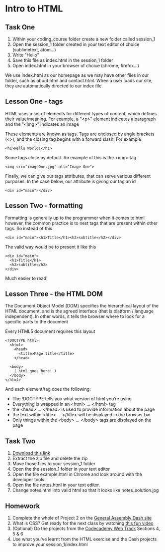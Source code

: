 # Intro to HTML

## Task One

1. Within your coding_course folder create a new folder called session_1
1. Open the session_1 folder created in your text editor of choice (sublimetext, atom...)
2. Write "Hello"
3. Save this file as index.html in the session_1 folder
4. Open index.html in your browser of choice (chrome, firefox...)

We use index.html as our homepage as we may have other files in our folder, such as about.html and contact.html. When a user loads our site, they are automatically directed to our index file

## Lesson One - tags

HTML uses a set of elements for different types of content, which defines their value/meaning. For example, a "&lt;p&gt;" element indicates a paragraph and the "&lt;img&gt;" indicates an image

These elements are known as tags. Tags are enclosed by angle brackets (&lt;&gt;), and the closing tag begins with a forward slash. For example

```
<h1>Hello World!</h1>
```

Some tags close by default. An example of this is the &lt;img&gt; tag

```
<img src="imageOne.jpg" alt="Image One">
```

Finally, we can give our tags attributes, that can serve various different purposes. In the case below, our attribute is giving our tag an id

```
<div id="main"></div>
```

## Lesson Two - formatting

Formatting is generally up to the programmer when it comes to html however, the common practice is to nest tags that are present within other tags. So instead of this

```
<div id="main"><h1>Title</h1><h2>subtitle</h2></div>
```

The valid way would be to present it like this

```
<div id="main">
  <h1>Title</h1>
  <h2>subtitle</h2>
</div>
```

Much easier to read!

## Lesson Three - the HTML DOM

The Document Object Model (DOM) specifies the hierarchical layout of the HTML document, and is the agreed interface (that is platform / language independent). In other words, it tells the browser where to look for a specific parts to the document

Every HTML5 document requires this layout

```
<!DOCTYPE html>
  <html>
    <head>
      <title>Page title</title>
    </head>
    
  <body>
    ( html goes here! )
  </body>
</html>
```

And each element/tag does the following:

* The !DOCTYPE tells you what version of html you’re using
* Everything is wrapped in an &lt;html&gt; ... &lt;/html&gt; tag
* the &lt;head&gt; ... &lt;/head&gt; is used to provide information about the page
* the text within &lt;title&gt; ... &lt;/title&gt; will be displayed in the browser bar
* Only things within the &lt;body&gt; ... &lt;/body&gt; tags are displayed on the page

## Task Two

1. [Download this link](https://github.com/code61/learning_html/archive/master.zip)
3. Extract the zip file and delete the zip
4. Move those files to your session_1 folder
5. Open the the session_1 folder in your text editor
6. Open the file example.html in Chrome and look around with the developer tools
7. Open the file notes.html in your text editor.
8. Change notes.html into valid html so that it looks like notes_solution.jpg

## Homework

1. Complete the whole of Project 2 on the [General Assembly Dash site](https://dash.generalassemb.ly/)
2. What is CSS? Get ready for the next class by watching [this fun video](https://www.youtube.com/watch?v=s7ONvIgOWdM)
3. (Optional) Do the projects from the [Codecademy Web Track](https://www.codecademy.com/learn/web) Sections 4, 5 & 6
4. Use what you've learnt from the HTML exercise and the Dash projects to improve your session_1/index.html



